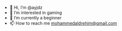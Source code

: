 - 👋 Hi, I’m @ayjdz
- 👀 I’m interested in gaming
- 🌱 I’m currently a beginner
- 📫 How to reach me mohammedaldrehim@gmail.com

<!---
ayjdz/ayjdz is a ✨ special ✨ repository because its `README.md` (this file) appears on your GitHub profile.
You can click the Preview link to take a look at your changes.
--->
